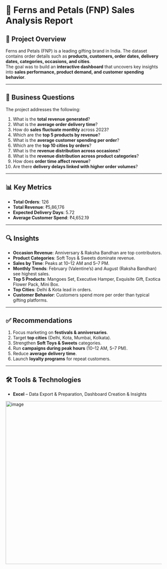# 🌸 Ferns and Petals (FNP) Sales Analysis Report

## 📌 Project Overview
Ferns and Petals (FNP) is a leading gifting brand in India. The dataset contains order details such as **products, customers, order dates, delivery dates, categories, occasions, and cities**.  
The goal was to build an **interactive dashboard** that uncovers key insights into **sales performance, product demand, and customer spending behavior**.   

---

## 🎯 Business Questions
The project addresses the following:
1. What is the **total revenue generated**?  
2. What is the **average order delivery time**?  
3. How do **sales fluctuate monthly** across 2023?  
4. Which are the **top 5 products by revenue**?  
5. What is the **average customer spending per order**?  
6. Which are the **top 10 cities by orders**?  
7. What is the **revenue distribution across occasions**?  
8. What is the **revenue distribution across product categories**?  
9. How does **order time affect revenue**?  
10. Are there **delivery delays linked with higher order volumes**?  

---

## 📊 Key Metrics
- **Total Orders**: 126  
- **Total Revenue**: ₹5,86,176  
- **Expected Delivery Days**: 5.72  
- **Average Customer Spend**: ₹4,652.19  

---

## 🔍 Insights
- **Occasion Revenue**: Anniversary & Raksha Bandhan are top contributors.  
- **Product Categories**: Soft Toys & Sweets dominate revenue.  
- **Sales by Time**: Peaks at 10–12 AM and 5–7 PM.  
- **Monthly Trends**: February (Valentine’s) and August (Raksha Bandhan) see highest sales.  
- **Top 5 Products**: Mangoes Set, Executive Hamper, Exquisite Gift, Exotica Flower Pack, Mini Box.  
- **Top Cities**: Delhi & Kota lead in orders.  
- **Customer Behavior**: Customers spend more per order than typical gifting platforms.  

---

## ✅ Recommendations
1. Focus marketing on **festivals & anniversaries**.  
2. Target **top cities** (Delhi, Kota, Mumbai, Kolkata).  
3. Strengthen **Soft Toys & Sweets** categories.  
4. Run **campaigns during peak hours** (10–12 AM, 5–7 PM).  
5. Reduce **average delivery time**.  
6. Launch **loyalty programs** for repeat customers.  

---

## 🛠️ Tools & Technologies
 
- **Excel** – Data Export & Preparation, Dashboard Creation & Insights  

<img width="1126" height="526" alt="image" src="https://github.com/user-attachments/assets/0ef6f95d-b479-45ca-b997-7150a5c5a3d1" />

